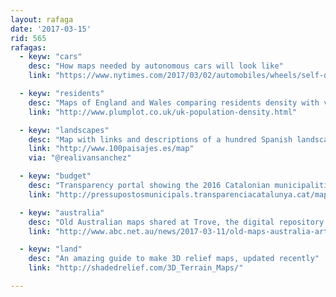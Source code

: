 ```yaml
---
layout: rafaga
date: '2017-03-15'
rid: 565
rafagas:
  - keyw: "cars"
    desc: "How maps needed by autonomous cars will look like"
    link: "https://www.nytimes.com/2017/03/02/automobiles/wheels/self-driving-cars-gps-maps.html?_r=0"

  - keyw: "residents"
    desc: "Maps of England and Wales comparing residents density with visitors (click on the image)"
    link: "http://www.plumplot.co.uk/uk-population-density.html"

  - keyw: "landscapes"
    desc: "Map with links and descriptions of a hundred Spanish landscapes "
    link: "http://www.100paisajes.es/map"
    via: "@realivansanchez"

  - keyw: "budget"
    desc: "Transparency portal showing the 2016 Catalonian municipalities budget map"
    link: "http://pressupostosmunicipals.transparenciacatalunya.cat/mapas/2016"

  - keyw: "australia"
    desc: "Old Australian maps shared at Trove, the digital repository of the national library"
    link: "http://www.abc.net.au/news/2017-03-11/old-maps-australia-art-cartography/8314730"

  - keyw: "land"
    desc: "An amazing guide to make 3D relief maps, updated recently"
    link: "http://shadedrelief.com/3D_Terrain_Maps/"

---
```


